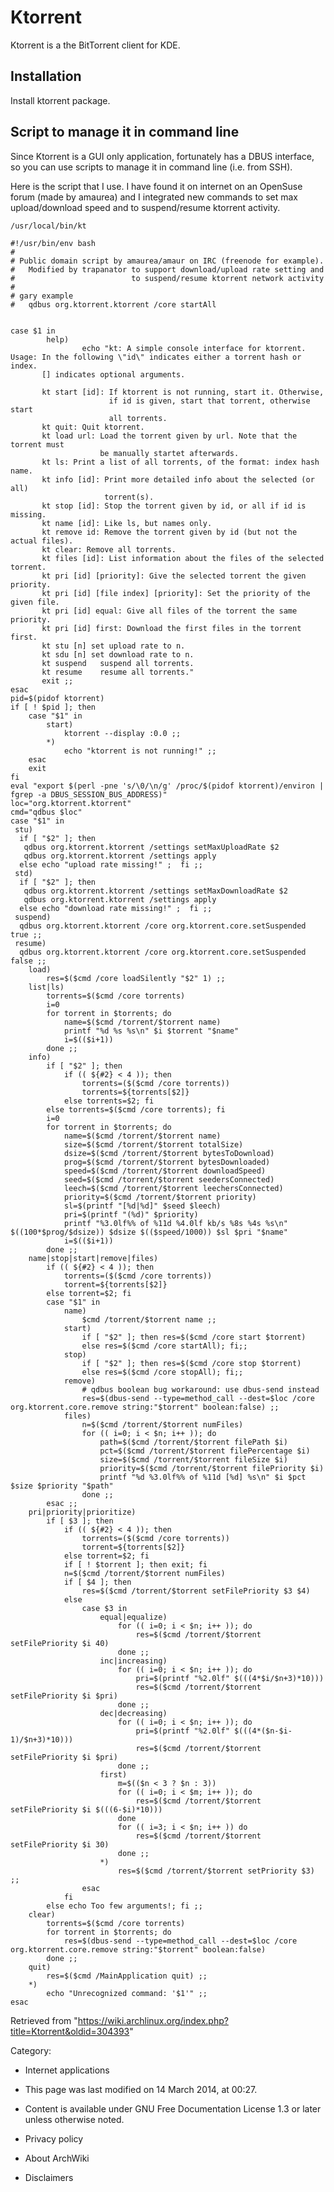 Ktorrent
========

Ktorrent is a the BitTorrent client for KDE.

Installation
------------

Install ktorrent package.

Script to manage it in command line
-----------------------------------

Since Ktorrent is a GUI only application, fortunately has a DBUS
interface, so you can use scripts to manage it in command line (i.e.
from SSH).

Here is the script that I use. I have found it on internet on an
OpenSuse forum (made by amaurea) and I integrated new commands to set
max upload/download speed and to suspend/resume ktorrent activity.

    /usr/local/bin/kt

    #!/usr/bin/env bash
    #
    # Public domain script by amaurea/amaur on IRC (freenode for example).
    #   Modified by trapanator to support download/upload rate setting and
    #                          to suspend/resume ktorrent network activity
    #
    # gary example
    #   qdbus org.ktorrent.ktorrent /core startAll


    case $1 in
            help)
                    echo "kt: A simple console interface for ktorrent.
    Usage: In the following \"id\" indicates either a torrent hash or index.
           [] indicates optional arguments.

           kt start [id]: If ktorrent is not running, start it. Otherwise,
                          if id is given, start that torrent, otherwise start
                          all torrents.
           kt quit: Quit ktorrent.
           kt load url: Load the torrent given by url. Note that the torrent must
                        be manually startet afterwards.
           kt ls: Print a list of all torrents, of the format: index hash name.
           kt info [id]: Print more detailed info about the selected (or all)
                         torrent(s).
           kt stop [id]: Stop the torrent given by id, or all if id is missing.
           kt name [id]: Like ls, but names only.
           kt remove id: Remove the torrent given by id (but not the actual files).
           kt clear: Remove all torrents.
           kt files [id]: List information about the files of the selected torrent.
           kt pri [id] [priority]: Give the selected torrent the given priority.
           kt pri [id] [file index] [priority]: Set the priority of the given file.
           kt pri [id] equal: Give all files of the torrent the same priority.
           kt pri [id] first: Download the first files in the torrent first.
           kt stu [n] set upload rate to n.
           kt sdu [n] set download rate to n.
           kt suspend   suspend all torrents.
           kt resume    resume all torrents."
           exit ;;
    esac
    pid=$(pidof ktorrent)
    if [ ! $pid ]; then
        case "$1" in
            start)
                ktorrent --display :0.0 ;;
            *)
                echo "ktorrent is not running!" ;;
        esac
        exit
    fi
    eval "export $(perl -pne 's/\0/\n/g' /proc/$(pidof ktorrent)/environ | fgrep -a DBUS_SESSION_BUS_ADDRESS)"
    loc="org.ktorrent.ktorrent"
    cmd="qdbus $loc"
    case "$1" in
     stu)
      if [ "$2" ]; then
       qdbus org.ktorrent.ktorrent /settings setMaxUploadRate $2
       qdbus org.ktorrent.ktorrent /settings apply
      else echo "upload rate missing!" ;  fi ;;
     std)
      if [ "$2" ]; then
       qdbus org.ktorrent.ktorrent /settings setMaxDownloadRate $2
       qdbus org.ktorrent.ktorrent /settings apply
      else echo "download rate missing!" ;  fi ;;
     suspend)
      qdbus org.ktorrent.ktorrent /core org.ktorrent.core.setSuspended true ;;
     resume)
      qdbus org.ktorrent.ktorrent /core org.ktorrent.core.setSuspended false ;;
        load)
            res=$($cmd /core loadSilently "$2" 1) ;;
        list|ls)
            torrents=$($cmd /core torrents)
            i=0
            for torrent in $torrents; do
                name=$($cmd /torrent/$torrent name)
                printf "%d %s %s\n" $i $torrent "$name"
                i=$(($i+1))
            done ;;
        info)
            if [ "$2" ]; then
                if (( ${#2} < 4 )); then
                    torrents=($($cmd /core torrents))
                    torrents=${torrents[$2]}
                else torrents=$2; fi
            else torrents=$($cmd /core torrents); fi
            i=0
            for torrent in $torrents; do
                name=$($cmd /torrent/$torrent name)
                size=$($cmd /torrent/$torrent totalSize)
                dsize=$($cmd /torrent/$torrent bytesToDownload)
                prog=$($cmd /torrent/$torrent bytesDownloaded)
                speed=$($cmd /torrent/$torrent downloadSpeed)
                seed=$($cmd /torrent/$torrent seedersConnected)
                leech=$($cmd /torrent/$torrent leechersConnected)
                priority=$($cmd /torrent/$torrent priority)
                sl=$(printf "[%d|%d]" $seed $leech)
                pri=$(printf "(%d)" $priority)
                printf "%3.0lf%% of %11d %4.0lf kb/s %8s %4s %s\n" $((100*$prog/$dsize)) $dsize $(($speed/1000)) $sl $pri "$name"
                i=$(($i+1))
            done ;;
        name|stop|start|remove|files)
            if (( ${#2} < 4 )); then
                torrents=($($cmd /core torrents))
                torrent=${torrents[$2]}
            else torrent=$2; fi
            case "$1" in
                name)
                    $cmd /torrent/$torrent name ;;
                start)
                    if [ "$2" ]; then res=$($cmd /core start $torrent)
                    else res=$($cmd /core startAll); fi;;
                stop)
                    if [ "$2" ]; then res=$($cmd /core stop $torrent)
                    else res=$($cmd /core stopAll); fi;;
                remove)
                    # qdbus boolean bug workaround: use dbus-send instead
                    res=$(dbus-send --type=method_call --dest=$loc /core org.ktorrent.core.remove string:"$torrent" boolean:false) ;;
                files)
                    n=$($cmd /torrent/$torrent numFiles)
                    for (( i=0; i < $n; i++ )); do
                        path=$($cmd /torrent/$torrent filePath $i)
                        pct=$($cmd /torrent/$torrent filePercentage $i)
                        size=$($cmd /torrent/$torrent fileSize $i)
                        priority=$($cmd /torrent/$torrent filePriority $i)
                        printf "%d %3.0lf%% of %11d [%d] %s\n" $i $pct $size $priority "$path"
                    done ;;
            esac ;;
        pri|priority|prioritize)
            if [ $3 ]; then
                if (( ${#2} < 4 )); then
                    torrents=($($cmd /core torrents))
                    torrent=${torrents[$2]}
                else torrent=$2; fi
                if [ ! $torrent ]; then exit; fi
                n=$($cmd /torrent/$torrent numFiles)
                if [ $4 ]; then
                    res=$($cmd /torrent/$torrent setFilePriority $3 $4)
                else
                    case $3 in
                        equal|equalize)
                            for (( i=0; i < $n; i++ )); do
                                res=$($cmd /torrent/$torrent setFilePriority $i 40)
                            done ;;
                        inc|increasing)
                            for (( i=0; i < $n; i++ )); do
                                pri=$(printf "%2.0lf" $(((4*$i/$n+3)*10)))
                                res=$($cmd /torrent/$torrent setFilePriority $i $pri)
                            done ;;
                        dec|decreasing)
                            for (( i=0; i < $n; i++ )); do
                                pri=$(printf "%2.0lf" $(((4*($n-$i-1)/$n+3)*10)))
                                res=$($cmd /torrent/$torrent setFilePriority $i $pri)
                            done ;;
                        first)
                            m=$(($n < 3 ? $n : 3))
                            for (( i=0; i < $m; i++ )); do
                                res=$($cmd /torrent/$torrent setFilePriority $i $(((6-$i)*10)))
                            done
                            for (( i=3; i < $n; i++ )) do
                                res=$($cmd /torrent/$torrent setFilePriority $i 30)
                            done ;;
                        *)
                            res=$($cmd /torrent/$torrent setPriority $3) ;;
                    esac
                fi
            else echo Too few arguments!; fi ;;
        clear)
            torrents=$($cmd /core torrents)
            for torrent in $torrents; do
                res=$(dbus-send --type=method_call --dest=$loc /core org.ktorrent.core.remove string:"$torrent" boolean:false)
            done ;;
        quit)
            res=$($cmd /MainApplication quit) ;;
        *)
            echo "Unrecognized command: '$1'" ;;
    esac

Retrieved from
"https://wiki.archlinux.org/index.php?title=Ktorrent&oldid=304393"

Category:

-   Internet applications

-   This page was last modified on 14 March 2014, at 00:27.
-   Content is available under GNU Free Documentation License 1.3 or
    later unless otherwise noted.
-   Privacy policy
-   About ArchWiki
-   Disclaimers
